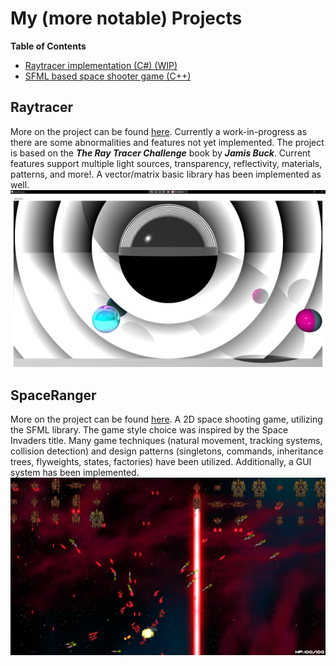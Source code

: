 
# My (more notable) Projects

**Table of Contents**  
- [Raytracer implementation (C#) (WIP)](#raytracer)  
- [SFML based space shooter game (C++)](#spaceranger) 

## Raytracer
More on the project can be found [here](https://kagonkhan.github.io/RayTracingCS/). Currently a work-in-progress as there are some abnormalities and features not yet implemented. The project is based on the ***The Ray Tracer Challenge*** book by ***Jamis Buck***. Current features support multiple light sources, transparency, reflectivity, materials, patterns, and more!. A vector/matrix basic library has been implemented as well.
![Image](https://raw.githubusercontent.com/KagonKhan/RayTracingCS/master/examples/5.png)

## SpaceRanger
More on the project can be found [here](https://kagonkhan.github.io/SpaceRanger/). A 2D space shooting game, utilizing the SFML library. The game style choice was inspired by the Space Invaders title. Many game techniques (natural movement, tracking systems, collision detection) and design patterns (singletons, commands, inheritance trees, flyweights, states, factories) have been utilized. Additionally, a GUI system has been implemented.
![Image](https://raw.githubusercontent.com/KagonKhan/SpaceRanger/master/examples/ex1.png)






<!--
[comment]: <> (
**Bold** and _Italic_ and `Code` text

[Link](url) and ![Image](src)
```

For more details see [Basic writing and formatting syntax](https://docs.github.com/en/github/writing-on-github/getting-started-with-writing-and-formatting-on-github/basic-writing-and-formatting-syntax).

### Jekyll Themes

Your Pages site will use the layout and styles from the Jekyll theme you have selected in your [repository settings](https://github.com/KagonKhan/KagonKhan/settings/pages). The name of this theme is saved in the Jekyll `_config.yml` configuration file.

```
)



## Welcome to GitHub Pages

You can use the [editor on GitHub](https://github.com/KagonKhan/KagonKhan/edit/gh-pages/index.md) to maintain and preview the content for your website in Markdown files.

Whenever you commit to this repository, GitHub Pages will run [Jekyll](https://jekyllrb.com/) to rebuild the pages in your site, from the content in your Markdown files.)



-->
